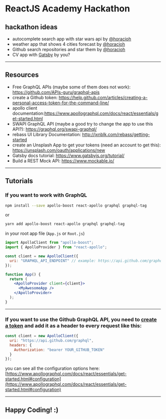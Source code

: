 # ReactJS Academy Hackathon

## hackathon ideas

- autocomplete search app with star wars api by [@horacioh](https://github.com/horacioh)
- weather app that shows 4 cities forecast by [@horacioh](https://github.com/horacioh)
- Github search repositories and star them by [@horacioh](https://github.com/horacioh)
- CV app with [Gatsby](https://www.gatsbyjs.org/) by you?

---

## Resources

- Free GraphQL APIs (maybe some of them does not work): https://github.com/APIs-guru/graphql-apis
- create a Github token: https://help.github.com/articles/creating-a-personal-access-token-for-the-command-line/
- apollo client documentation:https://www.apollographql.com/docs/react/essentials/get-started.html
- SWAPI GraphQL API (maybe a good try to change the app to use this API?): https://graphql.org/swapi-graphql/
- rebass UI Library Documentation: http://jxnblk.com/rebass/getting-started
- create an Unsplash App to get your tokens (need an account to get this): https://unsplash.com/oauth/applications/new
- Gatsby docs tutorial: https://www.gatsbyjs.org/tutorial/
- Build a REST Mock API: https://www.mockable.io/

---

## Tutorials

### If you want to work with GraphQL

```bash
npm install --save apollo-boost react-apollo graphql graphql-tag
```

or

```bash
yarn add apollo-boost react-apollo graphql graphql-tag
```

in your root app file (`App.js` or `Root.js`)

```jsx
import ApolloClient from "apollo-boost";
import { ApolloProvider } from "react-apollo";

const client = new ApolloClient({
  uri: "GRAPHQL_API_ENDPOINT" // example: https://api.github.com/graphql
});

function App() {
  return (
    <ApolloProvider client={client}>
      <MyAwesomeApp />
    </ApolloProvider>
  );
}
```

---

### If you want to use the Github GraphQL API, you need to [create a token](https://help.github.com/articles/creating-a-personal-access-token-for-the-command-line/) and add it as a header to every request like this:

```js
const client = new ApolloClient({
  uri: "https://api.github.com/graphql",
  headers: {
    Authorization: "bearer YOUR_GITHUB_TOKEN"
  }
});
```

you can see all the configuration options here: [https://www.apollographql.com/docs/react/essentials/get-started.html#configuration](https://www.apollographql.com/docs/react/essentials/get-started.html#configuration)

---

## Happy Coding! :)
